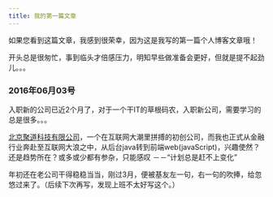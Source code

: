 ```yaml
---
title: 我的第一篇文章
---
```

如果您看到这篇文章，我感到很荣幸，因为这是我写的第一篇个人博客文章哦！

开头总是很匆忙，事到临头才倍感压力，明知早些做准备会更好，但就是提不起劲儿。。。

### 2016年06月03号

入职新的公司已近2个月了，对于一个干IT的草根码农，入职新公司，需要学习的总是很多。。。

[北京聚道科技有限公司](https://www.genedock.com/)，一个在互联网大潮里拼搏的初创公司，而我也正式从金融行业奔赴至互联网大浪之中，从后台java转到前端web(javaScript)，兴趣使然？ 还是趋势所在？或多或少都有参杂，只能感叹 －－“计划总是赶不上变化”

年初还在老公司干得稳稳当当，刚过3月，便被基友左一句，右一句的吹捧，给忽悠过来了。（后续下次再写，发现上班不太好写这个。） 

